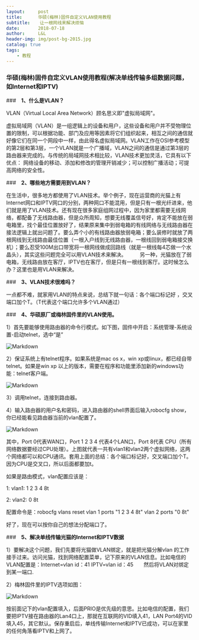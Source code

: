 ```yaml
---
layout:     post   				   
title:      华硕(梅林)固件自定义VLAN使用教程 				 
subtitle:  　让一根网线来解决烦恼  
date:       2018-07-18 				
author:     L&L 						
header-img: img/post-bg-2015.jpg 	
catalog: true 						
tags:								
    - 教程
---
```

### 华硕(梅林)固件自定义VLAN使用教程(解决单线传输多组数据问题，如Internet和IPTV) 

###　**1、什么是VLAN？**

VLAN（Virtual Local Area Network）顾名思义即"虚拟局域网"。

虚拟局域网（VLAN）是一组逻辑上的设备和用户，这些设备和用户并不受物理位置的限制，可以根据功能、部门及应用等因素将它们组织起来，相互之间的通信就好像它们在同一个网段中一样，由此得名虚拟局域网。VLAN工作在OSI参考模型的第2层和第3层，一个VLAN就是一个广播域，VLAN之间的通信是通过第3层的路由器来完成的。与传统的局域网技术相比较，VLAN技术更加灵活，它具有以下优点： 网络设备的移动、添加和修改的管理开销减少；可以控制广播活动；可提高网络的安全性。


###　**2、哪些地方需要用到VLAN？**

在生活中，很多地方都使用了VLAN技术。举个例子，现在运营商的光猫上有Internet网口和IPTV网口的分别，两种网口不能混用，但是只有一根光纤进来，他们就是用了VLAN技术。还有现在很多家庭组网过程中，因为家里都需要无线网络，都配备了无线路由器，但是众所周知，想要无线覆盖信号好，肯定不能放在弱电箱里，找个最佳位置放好了，结果原来集中到弱电箱的有线网络与无线路由器在接法逻辑上就出问题了。要么弄个小的有线路由器放弱电箱；要么装修时就放了两根网线到无线路由最佳位置（一根入户线到无线路由器，一根线回到弱电箱接交换机）；要么忍受100M出口带宽将一根网线做成回路线（就是一根线每4芯做一个水晶头），其实这些问题完全可以用VLAN技术来解决。
　　另一种，光猫放在了弱电箱，无线路由放在客厅，IPTV也在客厅，但是只有一根线到客厅。这时候怎么办？这里也是用VLAN来解决。

###　**3、VLAN技术很难吗？**

一点都不难，就家用VLAN的特点来说，总结下就一句话：各个端口标记好，交叉端口加个T。（T代表这个端口允许多个VLAN通过）

###　**4、华硕原厂或梅林固件里的VLAN使用。**

1）首先要能够使用路由器的命令行模式。如下图，固件中开启：系统管理-系统设置-启动telnet，选中“是” 
 
![Markdown](http://i2.bvimg.com/654045/01dcbf338c2232fd.png)

2）保证系统上有telnet程序。如果系统是mac os x，win xp或linux，都已经自带telnet。如果是win xp 以上的版本，需要在程序和功能里添加新的windows功能：telnet客户端。

![Markdown](http://i2.bvimg.com/654045/7c9a5e487c24edee.png)

3）调用telnet，连接到路由器。

4）输入路由器的用户名和密码，进入路由器的shell界面后输入robocfg show，你已经能看见路由器当前的vlan配置了。

![Markdown](http://i2.bvimg.com/654045/f8bd74cb7187472c.png)

其中，Port 0代表WAN口，Port 1 2 3 4 代表4个LAN口，Port 8代表 CPU（所有网络数据要经过CPU处理）。上图就代表一共有vlan1和vlan2两个虚拟网络，这两个网络都可以和CPU通讯。套用上面的总结：各个端口标记好，交叉端口加个T。因为CPU是交叉口，所以后面都要加t。

如果是路由模式，vlan配置应该是：
   
1: vlan1: 1 2 3 4 8t

2: vlan2: 0 8t

配置命令是：robocfg vlans reset vlan 1 ports "1 2 3 4 8t" vlan 2 ports "0 8t"

好了，现在可以按你自己的想法分配端口了。

###　**5、解决单线传输光猫的Internet和IPTV数据**

1）要解决这个问题，我们先要将光猫做VLAN绑定，就是把光猫分解vlan的工作接手过来。访问光猫，找到网络配置菜单，记下原来的VLAN信息。比如电信的VLAN配置是：Internet=vlan id：41   IPTV=vlan id：45　　然后将VLAN对绑定到某一端口.

2）梅林固件里的IPTV选项如图：

![Markdown](http://i2.bvimg.com/654045/b17066254c60056a.png)

按前面记下的vlan配置填入，后面PRIO是优先级的意思。比如电信的配置，我们要把IPTV接在路由器的Lan4口上，那就在互联网的VID填入41，LAN Port4的VID填入45，其它默认。保存重启后，单线传输Internet和IPTV已成功，可以在家里的任何角落看IPTV和上网了。